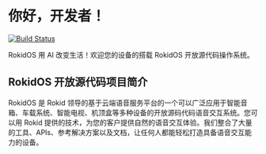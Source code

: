 # 你好，开发者！

[![Build Status](https://travis-ci.org/Rokid/rosp-linux-docs.svg?branch=master)](https://travis-ci.org/Rokid/rosp-linux-docs)

RokidOS 用 AI 改变生活！欢迎您的设备的搭载 RokidOS 开放源代码操作系统。

## RokidOS 开放源代码项目简介
RokidOS 是 Rokid 领导的基于云端语音服务平台的一个可以广泛应用于智能音箱、车载系统、智能电视、机顶盒等多种设备的开放源码代码语音交互系统。您可以用 Rokid 提供的技术，为您的客户提供自然的语音交互体验。我们整合了大量的工具、APIs、参考解决方案以及文档，让任何人都能轻松打造具备语音交互能力的设备。
